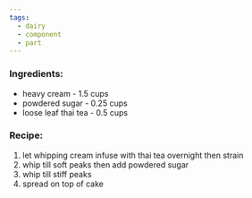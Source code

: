 ```yaml
---
tags:
  - dairy
  - component
  - part
---
```

### Ingredients:
- heavy cream - 1.5 cups
- powdered sugar - 0.25 cups
- loose leaf thai tea - 0.5 cups

### Recipe:
1. let whipping cream infuse with thai tea overnight then strain
2. whip till soft peaks then add powdered sugar
3. whip till stiff peaks
4. spread on top of cake